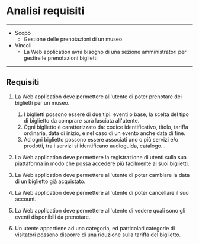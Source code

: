 # Analisi requisiti
----------
* Scopo
  * Gestione delle prenotazioni di un museo
* Vincoli
  * La Web application avrà bisogno di una sezione amministratori per gestire le prenotazioni biglietti
----
## Requisiti

1. La Web application deve permettere all'utente di poter prenotare dei biglietti per un museo.
   1. I biglietti possono essere di due tipi: eventi o base, la scelta del tipo di biglietto da comprare sarà lasciata all'utente.
   2. Ogni biglietto è caratterizzato da: codice identificativo, titolo, tariffa ordinaria, data di inizio, e nel caso di un evento anche data di fine.
   3. Ad ogni biglietto possono essere associati uno o più servizi e/o prodotti, tra i servizi si identificano audioguida, catalogo...

2. La Web application deve permettere la registrazione di utenti sulla sua piattaforma in modo che possa accedere più facilmente ai suoi biglietti.

3. La Web application deve permettere all'utente di poter cambiare la data di un biglietto già acquistato.

4. La Web application deve permettere all'utente di poter cancellare il suo account.

5. La Web application deve permettere all'utente di vedere quali sono gli eventi disponibili da prenotare.

6. Un utente appartiene ad una categoria, ed particolari categorie di visitatori possono disporre di una riduzione sulla tariffa del biglietto.